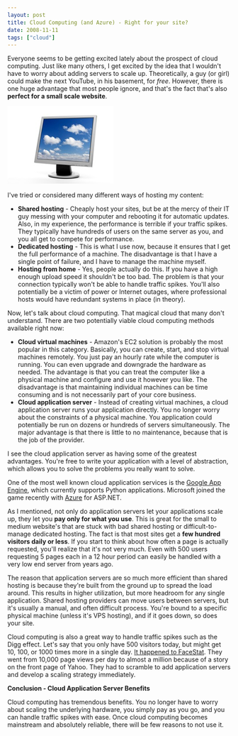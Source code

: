```yaml
---
layout: post
title: Cloud Computing (and Azure) - Right for your site?
date: 2008-11-11
tags: ["cloud"]
---
```


Everyone seems to be getting excited lately about the prospect of cloud computing. Just like many others, I get excited by the idea that I wouldn't have to worry about adding servers to scale up. Theoretically, a guy (or girl) could make the next YouTube, in his basement, for _free_. However, there is one huge advantage that most people ignore, and that's the fact that's also **perfect for a small scale website**.

![iStock_000004135866XSmall](istock-000004135866xsmall.jpg) 

I've tried or considered many different ways of hosting my content:

* **Shared hosting** - Cheaply host your sites, but be at the mercy of their IT guy messing with your computer and rebooting it for automatic updates. Also, in my experience, the performance is terrible if your traffic spikes. They typically have hundreds of users on the same server as you, and you all get to compete for performance.
* **Dedicated hosting** - This is what I use now, because it ensures that I get the full performance of a machine. The disadvantage is that I have a single point of failure, and I have to manage the machine myself.
* **Hosting from home** - Yes, people actually do this. If you have a high enough upload speed it shouldn't be too bad. The problem is that your connection typically won't be able to handle traffic spikes. You'll also potentially be a victim of power or Internet outages, where professional hosts would have redundant systems in place (in theory). 

Now, let's talk about cloud computing. That magical cloud that many don't understand. There are two potentially viable cloud computing methods available right now:

* **Cloud virtual machines** - Amazon's EC2 solution is probably the most popular in this category. Basically, you can create, start, and stop virtual machines remotely. You just pay an hourly rate while the computer is running. You can even upgrade and downgrade the hardware as needed. The advantage is that you can treat the computer like a physical machine and configure and use it however you like. The disadvantage is that maintaining individual machines can be time consuming and is not necessarily part of your core business.
* **Cloud application server** - Instead of creating virtual machines, a cloud application server runs your application directly. You no longer worry about the constraints of a physical machine. You application could potentially be run on dozens or hundreds of servers simultaneously. The major advantage is that there is little to no maintenance, because that is the job of the provider. 

I see the cloud application server as having some of the greatest advantages. You're free to write your application with a level of abstraction, which allows you to solve the problems you really want to solve.

One of the most well known cloud application services is the [Google App Engine](http://code.google.com/appengine/), which currently supports Python applications. Microsoft joined the game recently with [Azure](http://www.microsoft.com/azure/default.mspx) for ASP.NET.

As I mentioned, not only do application servers let your applications scale up, they let you **pay only for what you use**. This is great for the small to medium website's that are stuck with bad shared hosting or difficult-to-manage dedicated hosting. The fact is that most sites get a **few hundred visitors daily or less**. If you start to think about how often a page is actually requested, you'll realize that it's not very much. Even with 500 users requesting 5 pages each in a 12 hour period can easily be handled with a very low end server from years ago.

The reason that application servers are so much more efficient than shared hosting is because they're built from the ground up to spread the load around. This results in higher utilization, but more headroom for any single application. Shared hosting providers can move users between servers, but it's usually a manual, and often difficult process. You're bound to a specific physical machine (unless it's VPS hosting), and if it goes down, so does your site.

Cloud computing is also a great way to handle traffic spikes such as the Digg effect. Let's say that you only have 500 visitors today, but might get 10, 100, or 1000 times more in a single day. [It happened to FaceStat](http://www.lukasbiewald.com/?p=153). They went from 10,000 page views per day to almost a million because of a story on the front page of Yahoo. They had to scramble to add application servers and develop a scaling strategy immediately.

**Conclusion - Cloud Application Server Benefits**

Cloud computing has tremendous benefits. You no longer have to worry about scaling the underlying hardware, you simply pay as you go, and you can handle traffic spikes with ease. Once cloud computing becomes mainstream and absolutely reliable, there will be few reasons to not use it.